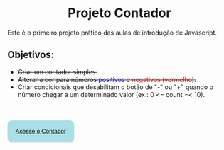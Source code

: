 <h1 align="center">Projeto Contador</h1>

<p>Este é o primeiro projeto prático das aulas de introdução de Javascript.</p>

<h2>Objetivos:</h2>

<ul>
<li style="text-decoration:line-through;">Criar um contador simples.</li>
<li style="text-decoration:line-through;">Alterar a cor para números <span style="color: blue;">positivos</span> e <span style="color: red;">negativos (vermelho)</span>.</li>
<li>Criar condicionais que desabilitam o botão de "-" ou "+" quando o número chegar a um determinado valor (ex.: 0 <= count =< 10).</li>
</ul>

<a href="https://projeto-contador.netlify.app" style="color: black"><button style="border-radius:10px; width: 150px; margin-top: 50px;
    height: 50px; display: flex; border: none; background-color: #abdee6; align-items: center; justify-content: center">Acesse o Contador</a>